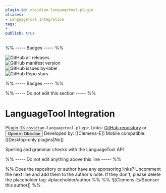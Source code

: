```yaml
---
plugin-id: obsidian-languagetool-plugin
aliases:
- LanguageTool Integration
tags: 
- 
publish: true
---
```


%% ----- Badges ----- %%

![GitHub all releases](https://img.shields.io/github/downloads/Clemens-E/obsidian-languagetool-plugin/total?color=573E7A&logo=github&style=for-the-badge)   
![GitHub manifest version](https://img.shields.io/github/manifest-json/v/Clemens-E/obsidian-languagetool-plugin?color=573E7A&logo=github&style=for-the-badge)   
![GitHub issues by-label](https://img.shields.io/github/issues/Clemens-E/obsidian-languagetool-plugin/help%20wanted?color=573E7A&logo=github&style=for-the-badge)   
![GitHub Repo stars](https://img.shields.io/github/stars/Clemens-E/obsidian-languagetool-plugin?color=573E7A&logo=github&style=for-the-badge)

%% ----- Badges ----- %%

%% ----- Do not edit this section ----- %%

# LanguageTool Integration

Plugin ID: `obsidian-languagetool-plugin`
Links: [GitHub repository](https://github.com/Clemens-E/obsidian-languagetool-plugin) or [<button id=HH>Open in Obsidian</button>](obsidian://goto-plugin?id=obsidian-languagetool-plugin)
Developed by: [[Clemens-E]]
Mobile compatible: [[Desktop-only plugins|No]]

Spelling and grammar checks with the LanguageTool API

%% ----- Do not edit anything above this line ----- %% 

%% Does the repository or author have any sponsoring links? Uncomment the next line and add them to the author's note. If they don't, please delete the placeholder tag: #placeholder/author %%
%% ![[Clemens-E#Sponsor this author]] %%

